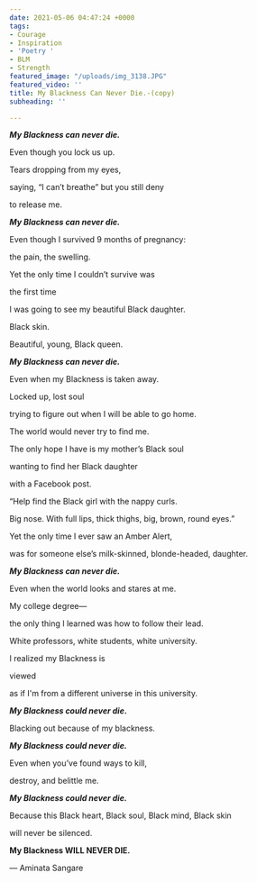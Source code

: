 ```yaml
---
date: 2021-05-06 04:47:24 +0000
tags:
- Courage
- Inspiration
- 'Poetry '
- BLM
- Strength
featured_image: "/uploads/img_3138.JPG"
featured_video: ''
title: My Blackness Can Never Die.-(copy)
subheading: ''

---
```


**_My Blackness can never die._**

Even though you lock us up.

Tears dropping from my eyes,

saying, “I can’t breathe” but you still deny

to release me.

**_My Blackness can never die._**

Even though I survived 9 months of pregnancy:

the pain, the swelling.

Yet the only time I couldn’t survive was

the first time

I was going to see my beautiful Black daughter.

Black skin.

Beautiful, young, Black queen.

**_My Blackness can never die._**

Even when my Blackness is taken away.

Locked up, lost soul

trying to figure out when I will be able to go home.

The world would never try to find me.

The only hope I have is my mother’s Black soul

wanting to find her Black daughter

with a Facebook post.

“Help find the Black girl with the nappy curls.

Big nose. With full lips, thick thighs, big, brown, round eyes.”

Yet the only time I ever saw an Amber Alert,

was for someone else’s milk-skinned, blonde-headed, daughter.

**_My Blackness can never die._**

Even when the world looks and stares at me.

My college degree—

the only thing I learned was how to follow their lead.

White professors, white students, white university.

I realized my Blackness is

viewed

as if I'm from a different universe in this university.

**_My Blackness could never die_.**

Blacking out because of my blackness.

**_My Blackness could never die._**

Even when you’ve found ways to kill,

destroy, and belittle me.

**_My Blackness could never die._**

Because this Black heart, Black soul, Black mind, Black skin

will never be silenced.

**My Blackness WILL NEVER DIE.**

— Aminata Sangare